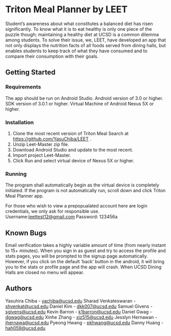 # Triton Meal Planner by LEET

Student’s awareness about what constitutes a balanced diet has risen significantly. To know what it is to eat healthy is only one piece of the puzzle though; maintaining a healthy diet at UCSD is a common dilemma among students. To solve their issue, we, LEET, have developed an app that not only displays the nutrition facts of all foods served from dining halls, but enables students to keep track of what they have consumed and to compare their consumption with their goals. 

## Getting Started

### Requirements
The app should be run on Android Studio.
Android version of 3.0 or higher.
SDK version of 3.0.1 or higher.
Virtual Machine of Android Nexus 5X or higher.

### Installation
1. Clone the most recent version of Triton Meal Search at https://github.com/YasuChiba/LEET .
2. Unzip Leet-Master zip file.
3. Download Android Studio and update to the most recent.
4. Import project Leet-Master.
5. Click Run and select virtual device of Nexus 5X or higher.

### Running
The program shall automatically begin as the virtual device is completely initiated.
If the program is not automatically run, scroll down and click Triton Meal Planner app.

For those who wish to view a prepopualated account here are login credentials, we only ask for responsible use.
Username:leettest12@gmail.com
Password: 123456a

## Known Bugs
Email verification takes a highly variable amount of time (from nearly instant to 15+ minutes).
When you sign in as guest and try to access the profile and stats pages, you will be prompted to the signup page automatically. However, if you click on the default ‘back’ button in the android, it will bring you to the stats or profile page and the app will crash. 
When UCSD Dining Halls are closed no menu will appear.

## Authors
Yasuhira Chiba - yachiba@ucsd.edu
Sharad Venkateswaran - shvenkat@ucsd.edu
Daniel Kim - dkk007@ucsd.edu
Samuel Givens - sgivens@ucsd.edu
Kevin Barron - k1barron@ucsd.edu
Daniel Gwag - dgwag@ucsd.edu
Xinhe Zhang - xiz515@ucsd.edu
Jesslyn Hernawan - jhernawa@ucsd.edu
Pyeong Hwang - pkhwang@ucsd.edu
Danny Huang - hah059@ucsd.edu
